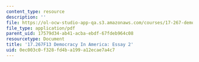 ```yaml
---
content_type: resource
description: ''
file: https://ol-ocw-studio-app-qa.s3.amazonaws.com/courses/17-267-democracy-in-america-fall-2013/0ec003c0f328fd4ba199a12ecae7a4c7_MIT17_267F13_Essay_2.pdf
file_type: application/pdf
parent_uid: 17579d34-ab41-acba-ebdf-67fdeb964c08
resourcetype: Document
title: '17.267F13 Democracy In America: Essay 2'
uid: 0ec003c0-f328-fd4b-a199-a12ecae7a4c7
---
```

